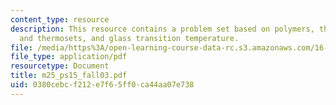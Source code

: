 ```yaml
---
content_type: resource
description: This resource contains a problem set based on polymers, thermosplastics
  and thermosets, and glass transition temperature.
file: /media/https%3A/open-learning-course-data-rc.s3.amazonaws.com/16-01-unified-engineering-i-ii-iii-iv-fall-2005-spring-2006/0380cebcf212e7f65ff0ca44aa07e738_m25_ps15_fall03.pdf
file_type: application/pdf
resourcetype: Document
title: m25_ps15_fall03.pdf
uid: 0380cebc-f212-e7f6-5ff0-ca44aa07e738
---
```

